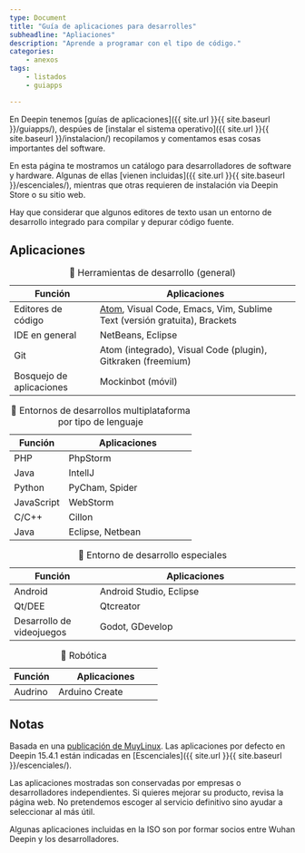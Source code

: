 ```yaml
---
type: Document
title: "Guía de aplicaciones para desarrolles"
subheadline: "Apliaciones"
description: "Aprende a programar con el tipo de código."
categories:
    - anexos
tags:
    - listados
    - guiapps

---
```


En Deepin tenemos [guías de aplicaciones]({{ site.url }}{{ site.baseurl }}/guiapps/), despúes de [instalar el sistema operativo]({{ site.url }}{{ site.baseurl }}/instalacion/) recopilamos y comentamos esas cosas importantes del software.

En esta página te mostramos un catálogo para desarrolladores de software y hardware. Algunas de ellas [vienen incluidas]({{ site.url }}{{ site.baseurl }}/escenciales/), mientras que otras requieren de instalación via Deepin Store o su sitio web.

Hay que considerar que algunos editores de texto usan un entorno de desarrollo integrado​​ para compilar y depurar código fuente.

## Aplicaciones
<table>
  <caption>🔖 Herramientas de desarrollo (general)</caption>
  <colgroup>
    <col span="1" style="width: 30%;">
    <col span="1" style="width: 70%;">
      </colgroup>
  <thead>
    <tr>
      <th>Función</th>
      <th>Aplicaciones</th>
    </tr>
  </thead>
  <tbody>
    <tr>
      <td>Editores de código</td>
      <td><a href="{{ site.url }}{{ site.baseurl }}/apps/atom">Atom</a>, Visual Code, Emacs, Vim, Sublime Text (versión gratuita), Brackets</td>
    </tr>
    <tr>
      <td>IDE en general</td>
      <td>NetBeans, Eclipse</td>
    </tr>
    <tr>
      <td>Git</td>
      <td>Atom (integrado), Visual Code (plugin), Gitkraken (freemium)</td>
    </tr>
    <tr>
      <td>Bosquejo de aplicaciones</td>
      <td>Mockinbot (móvil)</td>
    </tr>
  </tbody>
</table>

<table>
  <caption>🔖 Entornos de desarrollos multiplataforma por tipo de lenguaje</caption>
  <colgroup>
    <col span="1" style="width: 30%;">
    <col span="1" style="width: 70%;">
      </colgroup>
  <thead>
    <tr>
      <th>Función</th>
      <th>Aplicaciones</th>
    </tr>
  </thead>
  <tbody>
    <tr>
      <td>PHP</td>
      <td>PhpStorm</td>
    </tr>
    <tr>
      <td>Java</td>
      <td>IntellJ</td>
    </tr>
    <tr>
      <td>Python</td>
      <td>PyCham, Spider</td>
    </tr>
    <tr>
      <td>JavaScript</td>
      <td>WebStorm</td>
    </tr>
    <tr>
      <td>C/C++</td>
      <td>Cillon</td>
    </tr>
    <tr>
      <td>Java</td>
      <td>Eclipse, Netbean</td>
    </tr>
  </tbody>
</table>

<table>
  <caption>🔖 Entorno de desarrollo especiales</caption>
  <colgroup>
    <col span="1" style="width: 30%;">
    <col span="1" style="width: 70%;">
      </colgroup>
  <thead>
    <tr>
      <th>Función</th>
      <th>Aplicaciones</th>
    </tr>
  </thead>
  <tbody>
    <tr>
      <td>Android</td>
      <td>Android Studio, Eclipse</td>
    </tr>
    <tr>
      <td>Qt/DEE</td>
      <td>Qtcreator</td>
    </tr>
    <tr>
      <td>Desarrollo de videojuegos</td>
      <td>Godot, GDevelop</td>
    </tr>
  </tbody>
</table>

<table>
  <caption>🔖 Robótica</caption>
  <colgroup>
    <col span="1" style="width: 30%;">
    <col span="1" style="width: 70%;">
      </colgroup>
  <thead>
    <tr>
      <th>Función</th>
      <th>Aplicaciones</th>
    </tr>
  </thead>
  <tbody>
    <tr>
      <td>Audrino</td>
      <td>Arduino Create</td>
    </tr>
  </tbody>
</table>

## Notas
Basada en una [publicación de MuyLinux](https://www.muylinux.com/2017/09/19/aplicaciones-por-defecto-ubuntu-18-04-2/). Las aplicaciones por defecto en Deepin 15.4.1 están indicadas en [Escenciales]({{ site.url }}{{ site.baseurl }}/escenciales/).

Las aplicaciones mostradas son conservadas por empresas o desarrolladores independientes. Si quieres mejorar su producto, revisa la página web. No pretendemos escoger al servicio definitivo sino ayudar a seleccionar al más útil.

Algunas aplicaciones incluidas en la ISO son por formar socios entre Wuhan Deepin y los desarrolladores.
